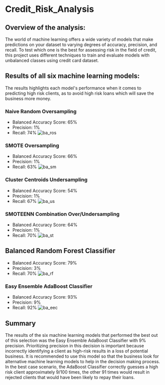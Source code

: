 # Credit_Risk_Analysis

## Overview of the analysis: 
The world of machine learning offers a wide variety of models that make predictions on your dataset to varying degrees of accuracy, precision, and recall. To test which one is the best for assessing risk in the field of credit, this project uses different techniques to train and evaluate models with unbalanced classes using credit card dataset.

## Results of all six machine learning models:
The results highlights each model's performance when it comes to predicting high risk clients, as to avoid high risk loans which will save the business more money.

### Naive Random Oversampling
- Balanced Accuracy Score: 65%
- Precision: 1%
- Recall: 74%
![ba_ros](https://user-images.githubusercontent.com/33900637/159149628-aec6defb-7031-4b0a-a31c-6f6a6e7d8e36.png)

### SMOTE Oversampling
- Balanced Accuracy Score: 66%
- Precision: 1%
- Recall: 63%
![ba_sm](https://user-images.githubusercontent.com/33900637/159149647-6677e46f-539b-439b-9a94-d1c994aeb310.png)

### Cluster Centroids Undersampling
- Balanced Accuracy Score: 54%
- Precision: 1%
- Recall: 67%
![ba_us](https://user-images.githubusercontent.com/33900637/159149679-a8526217-a42c-4e9a-ba6d-3ebddbebf2fd.png)

### SMOTEENN Combination Over/Undersampling
- Balanced Accuracy Score: 64%
- Precision: 1%
- Recall: 70%
![ba_st](https://user-images.githubusercontent.com/33900637/159149692-0e7f7bc3-41e0-4515-8f9c-25a6140469c9.png)

## Balanced Random Forest Classifier
- Balanced Accuracy Score: 79%
- Precision: 3%
- Recall: 70%
![ba_rf](https://user-images.githubusercontent.com/33900637/159149706-0467146f-b101-4d4b-849b-a9acaeb465bb.png)

### Easy Ensemble AdaBoost Classifier
- Balanced Accuracy Score: 93%
- Precision: 9%
- Recall: 92%
![ba_eec](https://user-images.githubusercontent.com/33900637/159149721-1a242975-3beb-4249-b3f7-1089505ff148.png)


## Summary
The results of the six machine learning models that performed the best out of this selection was the Easy Ensemble AdaBoost Classifier with 9% precision. Prioritizing precision in this decision is important because incorrectly identifying a client as high-risk results in a loss of potential business. It is recommended to use this model so that the business look for alternative machine learning models to help in the decision making process. In the best case scenario, the AdaBoost Classifier correctly guesses a high risk client approximately 9/100 times, the other 91 times would result in rejected clients that would have been likely to repay their loans.
